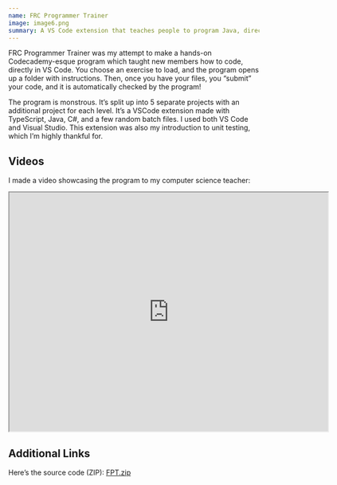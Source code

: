 ```yaml
---
name: FRC Programmer Trainer
image: image6.png
summary: A VS Code extension that teaches people to program Java, directly in VS Code.
---
```

FRC Programmer Trainer was my attempt to make a hands-on Codecademy-esque program which taught new members how to code, directly in VS Code. You choose an exercise to load, and the program opens up a folder with instructions. Then, once you have your files, you “submit” your code, and it is automatically checked by the program!

The program is monstrous. It’s split up into 5 separate projects with an additional project for each level. It’s a VSCode extension made with TypeScript, Java, C#, and a few random batch files. I used both VS Code and Visual Studio. This extension was also my introduction to unit testing, which I’m highly thankful for.

## Videos

I made a video showcasing the program to my computer science teacher:

<iframe src="https://drive.google.com/file/d/1rG-efakl6TZ96u9x-ZeqHwo6dBh83MsO/preview" width="640" height="480"></iframe>

## Additional Links

Here’s the source code (ZIP):
[FPT.zip](https://drive.google.com/file/d/1KI2DhO5vnk0-kVBFfV7lx8he5xacLaSm/view?usp=sharing)
